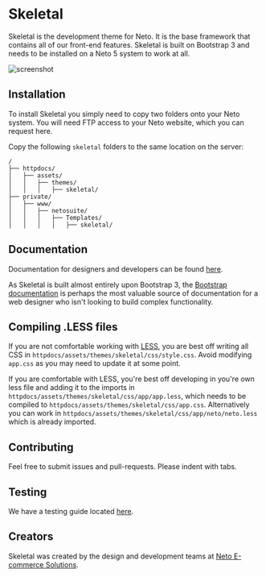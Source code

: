 # Skeletal

Skeletal is the development theme for Neto. It is the base framework that contains all of our front-end features. Skeletal is built on Bootstrap 3 and needs to be installed on a Neto 5 system to work at all.

<img src="http://design.neto.com.au/assets/themes/designbrief/images/skeletal.png" alt="screenshot"/>

## Installation

To install Skeletal you simply need to copy two folders onto your Neto system. You will need FTP access to your Neto website, which you can request here. 

Copy the following ``skeletal`` folders to the same location on the server:

```
/
├── httpdocs/
│   ├── assets/
│   │   ├── themes/
│   │   │   ├── skeletal/
├── private/
│   ├── www/
│   │   ├── netosuite/
│   │   │   ├── Templates/
│   │   │   │   ├── skeletal/
```

## Documentation

Documentation for designers and developers can be found [here](http://docs.neto.com.au/designer-docs).

As Skeletal is built almost entirely upon Bootstrap 3, the [Bootstrap documentation](http://getbootstrap.com) is perhaps the most valuable source of documentation for a web designer who isn't looking to build complex functionality.

## Compiling .LESS files

If you are not comfortable working with [LESS](http://lesscss.org/), you are best off writing all CSS in ``httpdocs/assets/themes/skeletal/css/style.css``. Avoid modifying ``app.css`` as you may need to update it at some point.

If you are comfortable with LESS, you're best off developing in you're own less file and adding it to the imports in ``httpdocs/assets/themes/skeletal/css/app/app.less``, which needs to be compiled to ``httpdocs/assets/themes/skeletal/css/app.css``. Alternatively you can work in ``httpdocs/assets/themes/skeletal/css/app/neto/neto.less`` which is already imported.

## Contributing

Feel free to submit issues and pull-requests. Please indent with tabs.

## Testing

We have a testing guide located [here](/testing.md).

## Creators

Skeletal was created by the design and development teams at [Neto E-commerce Solutions](http://neto.com.au).
